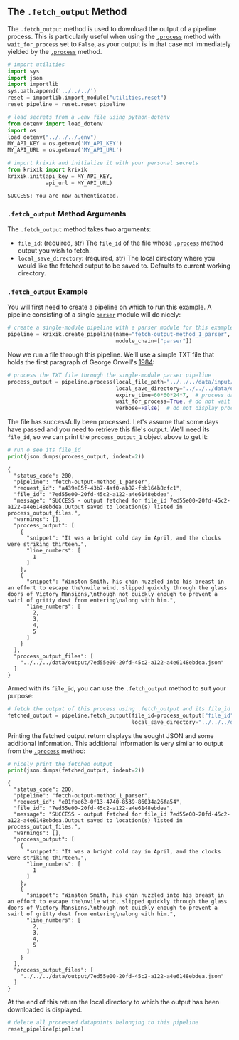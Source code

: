 ## The `.fetch_output` Method

The `.fetch_output` method is used to download the output of a pipeline process.  This is particularly useful when using the [`.process`](../parameters_processing_files_through_pipelines/process_method.md) method with `wait_for_process` set to `False`, as your output is in that case not immediately yielded by the [`.process`](../parameters_processing_files_through_pipelines/process_method.md) method.


```python
# import utilities
import sys 
import json
import importlib
sys.path.append('../../../')
reset = importlib.import_module("utilities.reset")
reset_pipeline = reset.reset_pipeline

# load secrets from a .env file using python-dotenv
from dotenv import load_dotenv
import os
load_dotenv("../../../.env")
MY_API_KEY = os.getenv('MY_API_KEY')
MY_API_URL = os.getenv('MY_API_URL')

# import krixik and initialize it with your personal secrets
from krixik import krixik
krixik.init(api_key = MY_API_KEY, 
            api_url = MY_API_URL)
```

    SUCCESS: You are now authenticated.


### `.fetch_output` Method Arguments

The `.fetch_output` method takes two arguments:

- `file_id`: (required, str) The `file_id` of the file whose [`.process`](../parameters_processing_files_through_pipelines/process_method.md) method output you wish to fetch.
- `local_save_directory`: (required, str) The local directory where you would like the fetched output to be saved to. Defaults to current working directory.


### `.fetch_output` Example

You will first need to create a pipeline on which to run this example. A pipeline consisting of a single [`parser`](../../modules/support_function_modules/parser_module.md) module will do nicely:


```python
# create a single-module pipeline with a parser module for this example
pipeline = krixik.create_pipeline(name="fetch-output-method_1_parser",
                                  module_chain=["parser"])
```

Now we run a file through this pipeline. We'll use a simple TXT file that holds the first paragraph of George Orwell's <u>1984</u>:


```python
# process the TXT file through the single-module parser pipeline
process_output = pipeline.process(local_file_path="../../../data/input/1984_very_short.txt",
                                  local_save_directory="../../../data/output",  # the local directory that the output file will be saved to
                                  expire_time=60*60*24*7,  # process data will be deleted from the Krixik system in 7 days
                                  wait_for_process=True, # do not wait for process to complete before returning IDE control to user
                                  verbose=False)  # do not display process update printouts upon running code
```

The file has successfully been processed. Let's assume that some days have passed and you need to retrieve this file's output. We'll need its `file_id`, so we can print the `process_output_1` object above to get it:


```python
# run o see its file_id
print(json.dumps(process_output, indent=2))
```

    {
      "status_code": 200,
      "pipeline": "fetch-output-method_1_parser",
      "request_id": "a439e85f-43b7-4af0-ab82-fbb164b8cfc1",
      "file_id": "7ed55e00-20fd-45c2-a122-a4e6148ebdea",
      "message": "SUCCESS - output fetched for file_id 7ed55e00-20fd-45c2-a122-a4e6148ebdea.Output saved to location(s) listed in process_output_files.",
      "warnings": [],
      "process_output": [
        {
          "snippet": "It was a bright cold day in April, and the clocks were striking thirteen.",
          "line_numbers": [
            1
          ]
        },
        {
          "snippet": "Winston Smith, his chin nuzzled into his breast in an effort to escape the\nvile wind, slipped quickly through the glass doors of Victory Mansions,\nthough not quickly enough to prevent a swirl of gritty dust from entering\nalong with him.",
          "line_numbers": [
            2,
            3,
            4,
            5
          ]
        }
      ],
      "process_output_files": [
        "../../../data/output/7ed55e00-20fd-45c2-a122-a4e6148ebdea.json"
      ]
    }


Armed with its `file_id`, you can use the `.fetch_output` method to suit your purpose:


```python
# fetch the output of this process using .fetch_output and its file_id
fetched_output = pipeline.fetch_output(file_id=process_output["file_id"],
                                       local_save_directory="../../../data/output")
```

Printing the fetched output return displays the sought JSON and some additional information. This additional information is very similar to output from the [`.process`](../parameters_processing_files_through_pipelines/process_method.md) method:


```python
# nicely print the fetched output
print(json.dumps(fetched_output, indent=2))
```

    {
      "status_code": 200,
      "pipeline": "fetch-output-method_1_parser",
      "request_id": "e01fbe62-0f13-4740-8539-86034a26fa54",
      "file_id": "7ed55e00-20fd-45c2-a122-a4e6148ebdea",
      "message": "SUCCESS - output fetched for file_id 7ed55e00-20fd-45c2-a122-a4e6148ebdea.Output saved to location(s) listed in process_output_files.",
      "warnings": [],
      "process_output": [
        {
          "snippet": "It was a bright cold day in April, and the clocks were striking thirteen.",
          "line_numbers": [
            1
          ]
        },
        {
          "snippet": "Winston Smith, his chin nuzzled into his breast in an effort to escape the\nvile wind, slipped quickly through the glass doors of Victory Mansions,\nthough not quickly enough to prevent a swirl of gritty dust from entering\nalong with him.",
          "line_numbers": [
            2,
            3,
            4,
            5
          ]
        }
      ],
      "process_output_files": [
        "../../../data/output/7ed55e00-20fd-45c2-a122-a4e6148ebdea.json"
      ]
    }


At the end of this return the local directory to which the output has been downloaded is displayed.


```python
# delete all processed datapoints belonging to this pipeline
reset_pipeline(pipeline)
```
